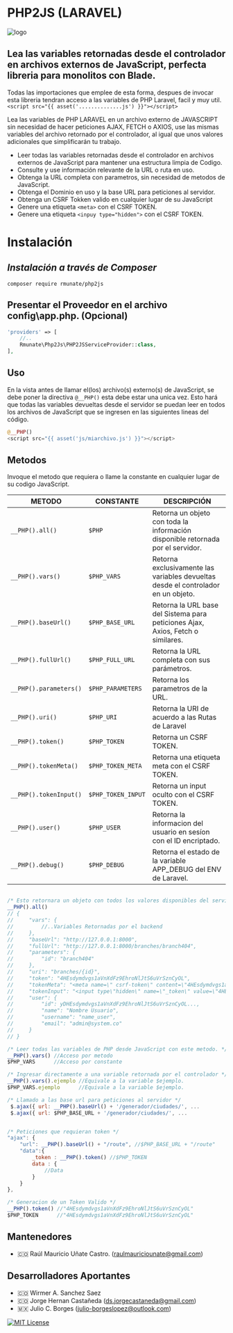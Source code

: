 # PHP2JS (LARAVEL) 

![logo](https://user-images.githubusercontent.com/91748598/236917119-68ae265f-56b4-433e-a0f4-4379c2e93e99.png)

## Lea las variables retornadas desde el controlador en archivos externos de JavaScript, perfecta libreria para monolitos con Blade.
Todas las importaciones que emplee de esta forma, despues de invocar esta libreria tendran acceso a las variables de PHP Laravel, facil y muy util.
`<script src="{{ asset('..............js') }}"></script>`

Lea las variables de PHP LARAVEL en un archivo externo de JAVASCRIPT sin necesidad de hacer peticiones AJAX, FETCH o AXIOS, use las mismas variables del archivo retornado por el controlador, al igual que unos valores adicionales que simplificarán tu trabajo.

- Leer todas las variables retornadas desde el controlador en archivos externos de JavaScript para mantener una estructura limpia de Codigo.
- Consulte y use información relevante de la URL o ruta en uso.
- Obtenga la URL completa con parametros, sin necesidad de metodos de JavaScript.
- Obtenga el Dominio en uso y la base URL para peticiones al servidor.
- Obtenga un CSRF Tokken valido en cualquier lugar de su JavaScript
- Genere una etiqueta `<meta>` con el CSRF TOKEN.
- Genere una etiqueta `<inpuy type="hidden">` con el CSRF TOKEN.

# Instalación
## _Instalación a través de Composer_

```console
composer require rmunate/php2js
```

## Presentar el Proveedor en el archivo config\app.php. (Opcional)

```php
'providers' => [
    //..
    Rmunate\Php2Js\PHP2JSServiceProvider::class,
],
```

## Uso
En la vista antes de llamar el(los) archivo(s) externo(s) de JavaScript, se debe poner la directiva `@__PHP()` esta debe estar una unica vez. Esto hará que todas las variables devueltas desde el servidor se puedan leer en todos los archivos de JavaScript que se ingresen en las siguientes lineas del código.


```php
@__PHP()
<script src="{{ asset('js/miarchivo.js') }}"></script>
```

## Metodos
Invoque el metodo que requiera o llame la constante en cualquier lugar de su codigo JavaScript.

| METODO | CONSTANTE | DESCRIPCIÓN |
| ------ | ------ | ------ |
| `__PHP().all()` | `$PHP` | Retorna un objeto con toda la información disponible retornada por el servidor. |
| `__PHP().vars()` | `$PHP_VARS` | Retorna exclusivamente las variables devueltas desde el controlador en un objeto. |
| `__PHP().baseUrl()` | `$PHP_BASE_URL` | Retorna la URL base del Sistema para peticiones Ajax, Axios, Fetch o similares. |
| `__PHP().fullUrl()` | `$PHP_FULL_URL` | Retorna la URL completa con sus parámetros. |
| `__PHP().parameters()` | `$PHP_PARAMETERS` | Retorna los parametros de la URL. |
| `__PHP().uri()` | `$PHP_URI` | Retorna la URI de acuerdo a las Rutas de Laravel |
| `__PHP().token()` | `$PHP_TOKEN` | Retorna un CSRF TOKEN. |
| `__PHP().tokenMeta()` | `$PHP_TOKEN_META` | Retorna una etiqueta meta con el CSRF TOKEN. |
| `__PHP().tokenInput()` | `$PHP_TOKEN_INPUT` | Retorna un input oculto con el CSRF TOKEN. |
| `__PHP().user()` | `$PHP_USER` | Retorna la informacion del usuario en sesíon con el ID encriptado. |
| `__PHP().debug()` | `$PHP_DEBUG` | Retorna el estado de la variable APP_DEBUG del ENV de Laravel. |

```javascript

/* Esto retornara un objeto con todos los valores disponibles del servidor. */
__PHP().all()
// {
//     "vars": {
//         //..Variables Retornadas por el backend
//     },
//     "baseUrl": "http://127.0.0.1:8000",
//     "fullUrl": "http://127.0.0.1:8000/branches/branch404",
//     "parameters": {
//         "id": "branch404"
//     },
//     "uri": "branches/{id}",
//     "token": "4HEsdymdvgs1aVnXdFz9EhroNlJtS6uVrSznCyOL",
//     "tokenMeta": "<meta name=\" csrf-token\" content=\"4HEsdymdvgs1aVnXdFz9EhroNlJtS6uVrSznCyOL\">",
//     "tokenInput": "<input type\"hidden\" name=\"_token\" value=\"4HEsdymdvgs1aVnXdFz9EhroNlJtS6uVrSznCyOL\"/>",
//     "user": {
//         "id": yDHEsdymdvgs1aVnXdFz9EhroNlJtS6uVrSznCyOL...,
//         "name": "Nombre Usuario",
//         "username": "name_user",
//         "email": "admin@system.co"
//     }
// }

/* Leer todas las variables de PHP desde JavaScript con este metodo. */
__PHP().vars() //Acceso por metodo
$PHP_VARS      //Acceso por constante

/* Ingresar directamente a una variable retornada por el controlador */
__PHP().vars().ejemplo //Equivale a la variable $ejemplo.
$PHP_VARS.ejemplo      //Equivale a la variable $ejemplo.

/* Llamado a las base url para peticiones al servidor */
 $.ajax({ url: __PHP().baseUrl() + '/generador/ciudades/', ...
 $.ajax({ url: $PHP_BASE_URL + '/generador/ciudades/', ...


/* Peticiones que requieran token */
"ajax": {
    "url": __PHP().baseUrl() + "/route", //$PHP_BASE_URL + "/route"
    "data":{
        _token : __PHP().token() //$PHP_TOKEN 
        data : {
            //Data
        }
    }
},

/* Generacion de un Token Valido */
__PHP().token() //"4HEsdymdvgs1aVnXdFz9EhroNlJtS6uVrSznCyOL"
$PHP_TOKEN      //"4HEsdymdvgs1aVnXdFz9EhroNlJtS6uVrSznCyOL"
```
## Mantenedores
- 🇨🇴 Raúl Mauricio Uñate Castro. (raulmauriciounate@gmail.com)

## Desarrolladores Aportantes
- 🇨🇴 Wirmer A. Sanchez Saez
- 🇨🇴 Jorge Hernan Castañeda (ds.jorgecastaneda@gmail.com)
- 🇲🇽 Julio C. Borges (julio-borgeslopez@outlook.com)


[![MIT License](https://img.shields.io/badge/License-MIT-green.svg)](https://choosealicense.com/licenses/mit/)
